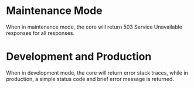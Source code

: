 # Maintenance Mode

When in maintenance mode, the core will return 503 Service Unavailable responses for all responses.

# Development and Production

When in development mode, the core will return error stack traces, while in production, a simple status code and brief error message is returned.
